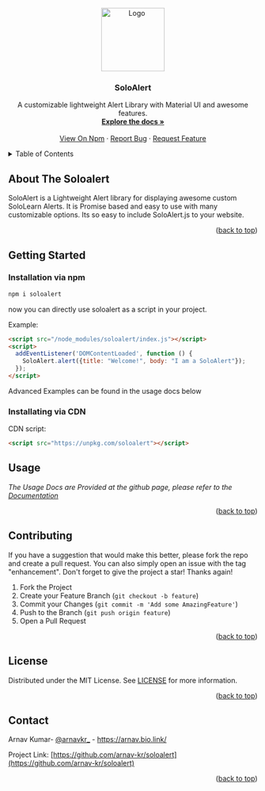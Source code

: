 <!-- PROJECT LOGO -->
<br />
<div align="center">
  <a href="https://soloalert.js.org/">
    <img src="https://user-images.githubusercontent.com/72879799/127307597-f291e5b3-5efa-4b03-96cc-e7fd6e15d7d5.png" alt="Logo" width="128">
  </a>

  <h3 align="center">SoloAlert</h3>

  <p align="center">
    A customizable lightweight Alert Library with Material UI and awesome features. 
    <br />
    <a href="https://soloalert.js.org/"><strong>Explore the docs »</strong></a>
    <br />
    <br />
    <a href="https://www.npmjs.com/soloalert">View On Npm</a>
    ·
    <a href="https://github.com/arnav-kr/soloalert/issues">Report Bug</a>
    ·
    <a href="https://github.com/arnav-kr/soloalert/issues">Request Feature</a>
  </p>
</div>

<!-- TABLE OF CONTENTS -->
<details>
  <summary>Table of Contents</summary>
  <ol>
    <li>
      <a href="#about-the-soloalert">About The Soloalert</a>
    </li>
    <li>
      <a href="#getting-started">Getting Started</a>
      <ul>
        <li><a href="#installation-via-npm">Installation via npm</a></li>
        <li><a href="#installating-via-cdn">Installating via CDN</a></li>
      </ul>
    </li>
    <li><a href="#usage">Usage</a></li>
    <li><a href="#contributing">Contributing</a></li>
    <li><a href="#license">License</a></li>
    <li><a href="#contact">Contact</a></li>
  </ol>
</details>

<!-- ABOUT THE PROJECT -->
## About The Soloalert

SoloAlert is a Lightweight Alert library for displaying awesome custom SoloLearn Alerts. It is Promise based and easy to use with many customizable options. Its so easy to include SoloAlert.js to your website.

<p align="right">(<a href="#top">back to top</a>)</p>


<!-- GETTING STARTED -->
## Getting Started

### Installation via npm

```bash
npm i soloalert
```
now you can directly use soloalert as a script in your project.

Example: 
```html
<script src="/node_modules/soloalert/index.js"></script>
<script>
  addEventListener('DOMContentLoaded', function () {
    SoloAlert.alert({title: "Welcome!", body: "I am a SoloAlert"});
  });
</script>
```
Advanced Examples can be found in the usage docs below 

### Installating via CDN

CDN script:
```html
<script src="https://unpkg.com/soloalert"></script>
```

<!-- USAGE EXAMPLES -->
## Usage

_The Usage Docs are Provided at the github page, please refer to the [Documentation](https://arnav-kr.github.io/soloalert/)_

<p align="right">(<a href="#top">back to top</a>)</p>

<!-- CONTRIBUTING -->
## Contributing

If you have a suggestion that would make this better, please fork the repo and create a pull request. You can also simply open an issue with the tag "enhancement".
Don't forget to give the project a star! Thanks again!

1. Fork the Project
2. Create your Feature Branch (`git checkout -b feature`)
3. Commit your Changes (`git commit -m 'Add some AmazingFeature'`)
4. Push to the Branch (`git push origin feature`)
5. Open a Pull Request

<p align="right">(<a href="#top">back to top</a>)</p>

<!-- LICENSE -->
## License

Distributed under the MIT License. See [LICENSE](LICENSE) for more information.

<p align="right">(<a href="#top">back to top</a>)</p>

<!-- CONTACT -->
## Contact

Arnav Kumar- [@arnavkr_](https://twitter.com/arnavkr_) - https://arnav.bio.link/

Project Link: [https://github.com/arnav-kr/soloalert](https://github.com/arnav-kr/soloalert)

<p align="right">(<a href="#top">back to top</a>)</p>
